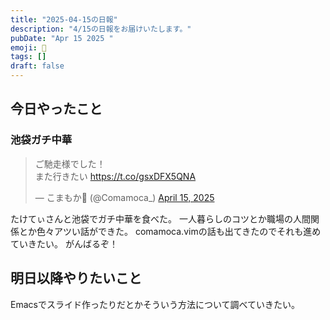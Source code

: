 ```yaml
---
title: "2025-04-15の日報"
description: "4/15の日報をお届けいたします。"
pubDate: "Apr 15 2025 "
emoji: 🦊
tags: []
draft: false
---
```


## 今日やったこと

### 池袋ガチ中華

<blockquote class="twitter-tweet"><p lang="ja" dir="ltr">ご馳走様でした！<br>また行きたい <a href="https://t.co/gsxDFX5QNA">https://t.co/gsxDFX5QNA</a></p>&mdash; こまもか🦊 (@Comamoca_) <a href="https://twitter.com/Comamoca_/status/1912149900571091004?ref_src=twsrc%5Etfw">April 15, 2025</a></blockquote> <script async src="https://platform.twitter.com/widgets.js" charset="utf-8"></script>

たけてぃさんと池袋でガチ中華を食べた。
一人暮らしのコツとか職場の人間関係とか色々アツい話ができた。
comamoca.vimの話も出てきたのでそれも進めていきたい。 がんばるぞ！

## 明日以降やりたいこと

Emacsでスライド作ったりだとかそういう方法について調べていきたい。
